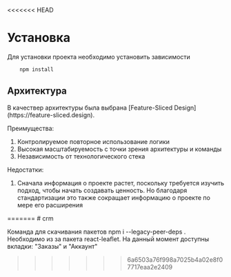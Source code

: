 <<<<<<< HEAD
<h1>Установка</h1>
<p>Для установки проекта необходимо установить зависимости

```javascript
    npm install
```
</p>


<h2>Архитектура</h2>

<p>В качествер архитектуры была выбрана  [Feature-Sliced Design](https://feature-sliced.design).</p>

Преимущества:
<ol>
  <li>Контролируемое повторное использование логики</li>
  <li>Высокая масштабируемость с точки зрения архитектуры и команды</li>
  <li>Независимость от технологического стека</li>
</ol>

Недостатки:
<ol>
  <li>Сначала информация о проекте растет, поскольку требуется изучить подход, чтобы начать создавать ценность. Но благодаря стандартизации это также сокращает информацию о проекте по мере его расширения</li>
</ol>
=======
# crm

Команда для скачивания пакетов npm i --legacy-peer-deps . Необходимо из за пакета react-leaflet.
На данный момент доступны вкладки: "Заказы" и "Аккаунт"
>>>>>>> 6a6503a76f998a7025b4a02e8f07717eaa2e2409
